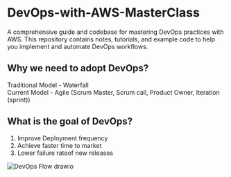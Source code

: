 # DevOps-with-AWS-MasterClass
A comprehensive guide and codebase for mastering DevOps practices with AWS. This repository contains notes, tutorials, and example code to help you implement and automate DevOps workflows.

## Why we need to adopt DevOps?
Traditional Model - Waterfall \
Current Model - Agile (Scrum Master, Scrum call, Product Owner, Iteration (sprint))

## What is the goal of DevOps?
1. Improve Deployment frequency
2. Achieve faster time to market
3. Lower failure rateof new releases

![DevOps Flow drawio](https://github.com/ITech-Tutorials/DevOps-with-AWS-Master-Class/assets/40340097/26860533-c64d-4a1a-96ad-92d5d1f009f7)
